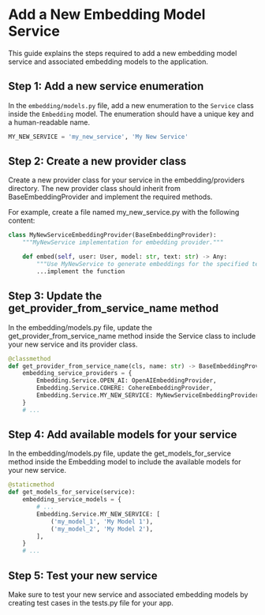 # Add a New Embedding Model Service

This guide explains the steps required to add a new embedding model service and associated embedding models to the application.

## Step 1: Add a new service enumeration

In the `embedding/models.py` file, add a new enumeration to the `Service` class inside the `Embedding` model. The enumeration should have a unique key and a human-readable name.

```python
MY_NEW_SERVICE = 'my_new_service', 'My New Service'
```

## Step 2: Create a new provider class

Create a new provider class for your service in the embedding/providers directory. The new provider class should inherit from BaseEmbeddingProvider and implement the required methods.

For example, create a file named my_new_service.py with the following content:
```python
class MyNewServiceEmbeddingProvider(BaseEmbeddingProvider):
    """MyNewService implementation for embedding provider."""

    def embed(self, user: User, model: str, text: str) -> Any:
        """Use MyNewService to generate embeddings for the specified text."""
        ...implement the function
```

## Step 3: Update the get_provider_from_service_name method

In the embedding/models.py file, update the get_provider_from_service_name method inside the Service class to include your new service and its provider class.

```python
@classmethod
def get_provider_from_service_name(cls, name: str) -> BaseEmbeddingProvider:
    embedding_service_providers = {
        Embedding.Service.OPEN_AI: OpenAIEmbeddingProvider,
        Embedding.Service.COHERE: CohereEmbeddingProvider,
        Embedding.Service.MY_NEW_SERVICE: MyNewServiceEmbeddingProvider, # Add this line
    }
    # ...
```

## Step 4: Add available models for your service

In the embedding/models.py file, update the get_models_for_service method inside the Embedding model to include the available models for your new service.

```python
@staticmethod
def get_models_for_service(service):
    embedding_service_models = {
        # ...
        Embedding.Service.MY_NEW_SERVICE: [
            ('my_model_1', 'My Model 1'),
            ('my_model_2', 'My Model 2'),
        ],
    }
    # ...
```

## Step 5: Test your new service

Make sure to test your new service and associated embedding models by creating test cases in the tests.py file for your app.
